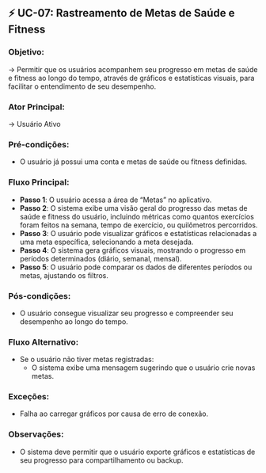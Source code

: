 ## ⚡ **UC-07**: Rastreamento de Metas de Saúde e Fitness
### Objetivo: 
→ Permitir que os usuários acompanhem seu progresso em metas de saúde e fitness ao longo do tempo, através de gráficos e estatísticas visuais, para facilitar o entendimento de seu desempenho.

### Ator Principal:
→ Usuário Ativo

### Pré-condições:
- O usuário já possui uma conta e metas de saúde ou fitness definidas.

### Fluxo Principal:
- **Passo 1**: O usuário acessa a área de “Metas” no aplicativo.
- **Passo 2**: O sistema exibe uma visão geral do progresso das metas de saúde e fitness do usuário, incluindo métricas como quantos exercícios foram feitos na semana, tempo de exercício, ou quilômetros percorridos.
- **Passo 3**: O usuário pode visualizar gráficos e estatísticas relacionadas a uma meta específica, selecionando a meta desejada.
- **Passo 4**:  O sistema gera gráficos visuais, mostrando o progresso em períodos determinados (diário, semanal, mensal).
- **Passo 5**: O usuário pode comparar os dados de diferentes períodos ou metas, ajustando os filtros.

### Pós-condições:
- O usuário consegue visualizar seu progresso e compreender seu desempenho ao longo do tempo.

### Fluxo Alternativo:
- Se o usuário não tiver metas registradas:
   -  O sistema exibe uma mensagem sugerindo que o usuário crie novas metas.

### Exceções:
- Falha ao carregar gráficos por causa de erro de conexão.

### Observações:
- O sistema deve permitir que o usuário exporte gráficos e estatísticas de seu progresso para compartilhamento ou backup.
